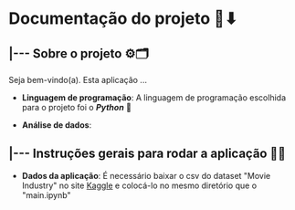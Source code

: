 # Documentação do projeto 🔎⬇ 

## |--- Sobre o projeto ⚙️🗂

Seja bem-vindo(a). Esta aplicação ...

- **Linguagem de programação**: A linguagem de programação escolhida para o projeto foi o ***Python*** 🐍

- **Análise de dados**:

## |--- Instruções gerais para rodar a aplicação 🔎📖

- **Dados da aplicação**: É necessário baixar o csv do dataset "Movie Industry" no site [Kaggle](https://www.kaggle.com/datasets/danielgrijalvas/movies) e colocá-lo no mesmo diretório que o "main.ipynb"